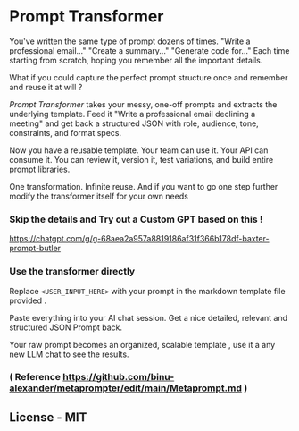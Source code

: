 # Prompt Transformer

You've written the same type of prompt dozens of times. "Write a professional email..." "Create a summary..." "Generate code for..." Each time starting from scratch, hoping you remember all the important details.

What if you could capture the perfect prompt structure once and remember and reuse it at will ?

_Prompt Transformer_ takes your messy, one-off prompts and extracts the underlying template. Feed it "Write a professional email declining a meeting" and get back a structured JSON with role, audience, tone, constraints, and format specs.

Now you have a reusable template. Your team can use it. Your API can consume it. You can review it, version it, test variations, and build entire prompt libraries.

One transformation. Infinite reuse. And if you want to go one step further modify the transformer itself for your own needs 


### Skip the details and Try out a Custom GPT based on this !
https://chatgpt.com/g/g-68aea2a957a8819186af31f366b178df-baxter-prompt-butler


### Use the transformer directly
Replace `<USER_INPUT_HERE>` with your prompt in the markdown template file provided . 

Paste everything into your AI chat session. Get a nice detailed, relevant and  structured JSON Prompt back.

Your raw prompt becomes an organized, scalable template , use it a any new LLM chat to see the results.



### ( Reference  https://github.com/binu-alexander/metaprompter/edit/main/Metaprompt.md )

## License - MIT
